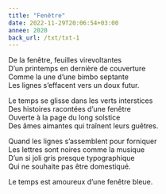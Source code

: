 ```yaml
---
title: "Fenêtre"
date: 2022-11-29T20:06:54+03:00
annee: 2020
back_url: /txt/txt-1
---
```

De la fenêtre, feuilles virevoltantes  
D’un printemps en dernière de couverture  
Comme la une d’une bimbo septante  
Les lignes s’effacent vers un doux futur.

Le temps se glisse dans les verts interstices  
Des histoires racontées d’une fenêtre  
Ouverte à la page du long solstice  
Des âmes aimantes qui traînent leurs guêtres.

Quand les lignes s’assemblent pour forniquer  
Les lettres sont noires comme la musique  
D’un si joli gris presque typographique  
Qui ne souhaite pas être domestiqué.  

Le temps est amoureux d’une fenêtre bleue.